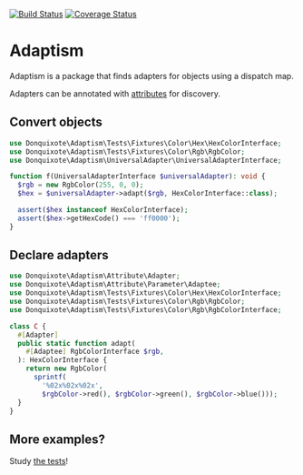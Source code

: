 [![Build Status](https://secure.travis-ci.org/donquixote/adaptism.png)](https://travis-ci.org/donquixote/adaptism)
[![Coverage Status](https://coveralls.io/repos/donquixote/adaptism/badge.png)](https://coveralls.io/r/donquixote/adaptism)

# Adaptism
Adaptism is a package that finds adapters for objects using a dispatch map.

Adapters can be annotated with [attributes](src/Attribute/Adapter.php) for discovery.

## Convert objects

```php
use Donquixote\Adaptism\Tests\Fixtures\Color\Hex\HexColorInterface;
use Donquixote\Adaptism\Tests\Fixtures\Color\Rgb\RgbColor;
use Donquixote\Adaptism\UniversalAdapter\UniversalAdapterInterface;

function f(UniversalAdapterInterface $universalAdapter): void {
  $rgb = new RgbColor(255, 0, 0);
  $hex = $universalAdapter->adapt($rgb, HexColorInterface::class);

  assert($hex instanceof HexColorInterface);
  assert($hex->getHexCode() === 'ff0000');
}
```

## Declare adapters

```php
use Donquixote\Adaptism\Attribute\Adapter;
use Donquixote\Adaptism\Attribute\Parameter\Adaptee;
use Donquixote\Adaptism\Tests\Fixtures\Color\Hex\HexColorInterface;
use Donquixote\Adaptism\Tests\Fixtures\Color\Rgb\RgbColor;
use Donquixote\Adaptism\Tests\Fixtures\Color\Rgb\RgbColorInterface;

class C {
  #[Adapter]
  public static function adapt(
    #[Adaptee] RgbColorInterface $rgb,
  ): HexColorInterface {
    return new RgbColor(
      sprintf(
        '%02x%02x%02x',
        $rgbColor->red(), $rgbColor->green(), $rgbColor->blue()));
  }
}
```

## More examples?

Study [the tests](tests/src/AdapterTest.php)!
